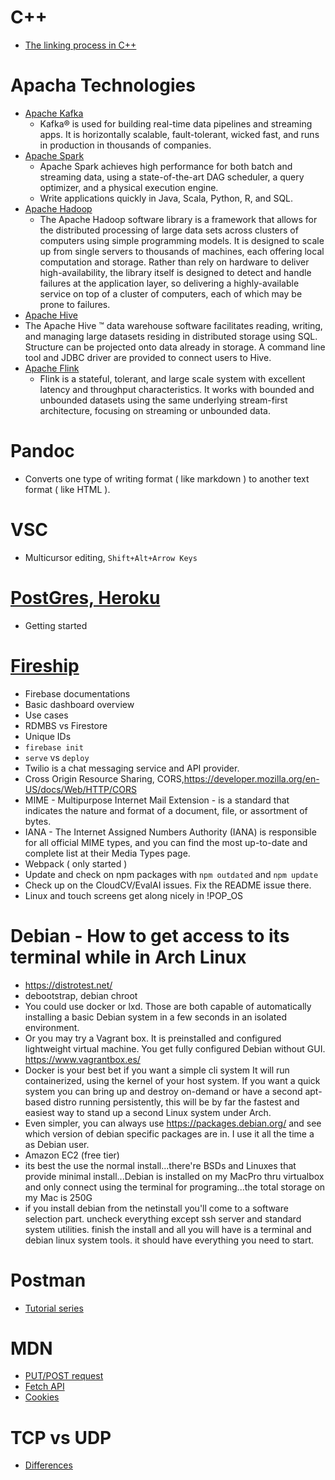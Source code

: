# C++

- [The linking process in C++](https://www.reddit.com/r/cpp/comments/gtk5lz/can_somebody_explain_the_linking_process_in_c/)

# Apacha Technologies

- [Apache Kafka](https://kafka.apache.org/)
  - Kafka® is used for building real-time data pipelines and streaming apps. 
    It is horizontally scalable, fault-tolerant, wicked fast, and runs in production 
    in thousands of companies.
- [Apache Spark](https://spark.apache.org/)
  - Apache Spark achieves high performance for both batch and streaming data, using a state-of-the-art DAG scheduler, a query optimizer, and a physical execution engine.
  - Write applications quickly in Java, Scala, Python, R, and SQL.
- [Apache Hadoop](https://hadoop.apache.org/)
  - The Apache Hadoop software library is a framework that allows for 
    the distributed processing of large data sets across clusters of 
    computers using simple programming models. It is designed to scale 
    up from single servers to thousands of machines, each offering 
    local computation and storage. Rather than rely on hardware to 
    deliver high-availability, the library itself is designed to detect 
    and handle failures at the application layer, so delivering a 
    highly-available service on top of a cluster of computers, each of 
    which may be prone to failures.
 - [Apache Hive](https://hive.apache.org/)
  - The Apache Hive ™ data warehouse software facilitates reading, 
    writing, and managing large datasets residing in distributed storage 
    using SQL. Structure can be projected onto data already in storage. A 
    command line tool and JDBC driver are provided to connect users to Hive.
- [Apache Flink](https://www.pluralsight.com/courses/apache-flink-stream-processing-getting-started?aid=701j0000001heIoAAI&promo=&utm_source=non_branded&utm_medium=digital_paid_search_google&utm_campaign=US_Dynamic&utm_content=&gclid=CjwKCAjwq832BRA5EiwACvCWsdiObuDwp2oRKdd_KRGeTEpzZXPG9Br40lpTBaNPd-i0KWTpjgSTeRoC6nAQAvD_BwE)
  - Flink is a stateful, tolerant, and large scale system with excellent 
  latency and throughput characteristics. It works with bounded and unbounded 
  datasets using the same underlying stream-first architecture, focusing 
  on streaming or unbounded data.
  
# Pandoc

- Converts one type of writing format ( like markdown ) to another text format ( like HTML ).

# VSC

- Multicursor editing, `Shift+Alt+Arrow Keys`

# [PostGres, Heroku](https://devcenter.heroku.com/categories/postgres-basics)

- Getting started

# [Fireship](https://www.youtube.com/watch?v=0NXqwT3Y09E)

- Firebase documentations
- Basic dashboard overview
- Use cases
- RDMBS vs Firestore
- Unique IDs
- `firebase init`
- `serve` vs `deploy`
- Twilio is a chat messaging service and API provider.
- Cross Origin Resource Sharing, CORS,https://developer.mozilla.org/en-US/docs/Web/HTTP/CORS
- MIME - Multipurpose Internet Mail Extension - is a standard that indicates the nature and format of a document, file, or assortment of bytes.
- IANA - The Internet Assigned Numbers Authority (IANA) is responsible for all official MIME types, and you can find the most up-to-date and complete list at their Media Types page.
- Webpack ( only started )
- Update and check on npm packages with `npm outdated` and `npm update`
- Check up on the CloudCV/EvalAI issues. Fix the README issue there.
- Linux and touch screens get along nicely in !POP_OS

# Debian - How to get access to its terminal while in Arch Linux
 
- https://distrotest.net/
- debootstrap, debian chroot
- You could use docker or lxd. Those are both capable of automatically installing a basic Debian system in a few seconds in an isolated environment.
- Or you may try a Vagrant box. It is preinstalled and configured lightweight virtual machine. You get fully configured Debian without GUI.
https://www.vagrantbox.es/
- Docker is your best bet if you want a simple cli system It will run containerized, using the kernel of your host system. If you want a quick system you can bring up and destroy on-demand or have a second apt-based distro running persistently, this will be by far the fastest and easiest way to stand up a second Linux system under Arch.
- Even simpler, you can always use https://packages.debian.org/ and see which version of debian specific packages are in. I use it all the time a as Debian user.
- Amazon EC2 (free tier)
- its best the use the normal install...there're BSDs and Linuxes that provide minimal install...Debian is installed on my MacPro thru virtualbox and only connect using the terminal for programing...the total storage on my Mac is 250G
- if you install debian from the netinstall you'll come to a software selection part. uncheck everything except ssh server and standard system utilities. finish the install and all you will have is a terminal and debian linux system tools. it should have everything you need to start.

# Postman

- [Tutorial series](https://www.youtube.com/watch?v=BExXvMHi3mk&list=PLhW3qG5bs-L-oT0GenwPLcJAPD_SiFK3C&index=4)

# MDN

- [PUT/POST request](https://developer.mozilla.org/en-US/docs/Web/HTTP/Methods/PUT)
- [Fetch API](https://developer.mozilla.org/en-US/docs/Web/API/Fetch_API/Using_Fetch)
- [Cookies](https://developer.mozilla.org/en-US/docs/Mozilla/Add-ons/WebExtensions/API/cookies)

# TCP vs UDP

- [Differences](https://www.youtube.com/watch?v=FfvUxw8DHb0)
